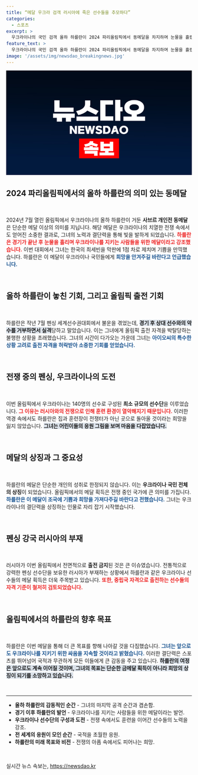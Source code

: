 ```yaml
---
title: “메달 우크라 검객 러시아에 죽은 선수들을 추모하다”
categories:
  - 스포츠
excerpt: >
  우크라이나의 국민 검객 올하 하를란이 2024 파리올림픽에서 동메달을 차지하며 눈물을 흘렸다. 그녀는 전쟁 중 첫 올림픽 메달을 국가에 헌정하며, 희망과 기쁨을 전달하겠다는 강한 의지를 밝혔다.
feature_text: >
  우크라이나의 국민 검객 올하 하를란이 2024 파리올림픽에서 동메달을 차지하며 눈물을 흘렸다. 그녀는 전쟁 중 첫 올림픽 메달을 국가에 헌정하며, 희망과 기쁨을 전달하겠다는 강한 의지를 밝혔다.
image: '/assets/img/newsdao_breakingnews.jpg'
---
```


<p><img src="/assets/img/newsdao_breakingnews.jpg" alt="cryptoinkorea 속보" /></p>

<h2 data-ke-size="size26">2024 파리올림픽에서의 올하 하를란의 의미 있는 동메달</h2>

<p data-ke-size="size16">&nbsp;</p>

<p data-ke-size="size16">2024년 7월 열린 올림픽에서 우크라이나의 올하 하를란이 거둔 <b>사브르 개인전 동메달</b>은 단순한 메달 이상의 의미를 지닙니다. 해당 메달은 우크라이나의 치열한 전쟁 속에서도 얻어진 소중한 결과로, 그녀의 노력과 결단력을 통해 빛을 발하게 되었습니다. <b><span style="color: #ee2323;">하를란은 경기가 끝난 후 눈물을 흘리며 우크라이나를 지키는 사람들을 위한 메달이라고 강조했습니다.</span></b> 이번 대회에서 그녀는 한국의 최세빈을 막판에 1점 차로 제치며 기쁨을 만끽했습니다. 하를란은 이 메달이 우크라이나 국민들에게 <b><span style="color: #1a5490;">희망을 안겨주길 바란다고 언급했습니다.</span></b></p>

<p data-ke-size="size16">&nbsp;</p>

<h2 data-ke-size="size26">올하 하를란이 놓친 기회, 그리고 올림픽 출전 기회</h2>

<p data-ke-size="size16">&nbsp;</p>

<p data-ke-size="size16">하를란은 작년 7월 펜싱 세계선수권대회에서 불운을 겪었는데, <b><span style="background-color: #21538527;">경기 후 상대 선수와의 악수를 거부하면서 실격</span></b>당하고 말았습니다. 이는 그녀에게 올림픽 출전 자격을 박탈당하는 불행한 상황을 초래했습니다. 그녀의 시간이 다가오는 가운데 그녀는 <b><span style="color: #1a5490;">아이오씨의 특수한 상황 고려로 출전 자격을 허락받아 소중한 기회를 얻었습니다.</span></b></p>

<p data-ke-size="size16">&nbsp;</p>

<h2 data-ke-size="size26">전쟁 중의 펜싱, 우크라이나의 도전</h2>

<p data-ke-size="size16">&nbsp;</p>

<p data-ke-size="size16">이번 올림픽에서 우크라이나는 140명의 선수로 구성된 <b>최소 규모의 선수단</b>을 이루었습니다. <b><span style="color: #ee2323;">그 이유는 러시아와의 전쟁으로 인해 훈련 환경이 열악해지기 때문입니다.</span></b> 이러한 역경 속에서도 하를란은 집과 훈련장이 전쟁터가 아닌 곳으로 돌아올 것이라는 희망을 잃지 않았습니다. <b><span style="background-color: #21538527;">그녀는 어린이들의 응원 그림을 보며 마음을 다잡았습니다.</span></b></p>

<p data-ke-size="size16">&nbsp;</p>

<h2 data-ke-size="size26">메달의 상징과 그 중요성</h2>

<p data-ke-size="size16">&nbsp;</p>

<p data-ke-size="size16">하를란의 메달은 단순한 개인의 성취로 한정되지 않습니다. 이는 <b>우크라이나 국민 전체의 상징</b>이 되었습니다. 올림픽에서의 메달 획득은 전쟁 중인 국가에 큰 의미를 가집니다. <b><span style="color: #1a5490;">하를란은 이 메달이 조국에 기쁨과 희망을 가져다주길 바란다고 전했습니다.</span></b> 그녀는 우크라이나의 결단력을 상징하는 인물로 자리 잡기 시작했습니다.</p>

<p data-ke-size="size16">&nbsp;</p>

<h2 data-ke-size="size26">펜싱 강국 러시아의 부재</h2>

<p data-ke-size="size16">&nbsp;</p>

<p data-ke-size="size16">러시아가 이번 올림픽에서 전면적으로 <b>출전 금지</b>된 것은 큰 이슈였습니다. 전통적으로 강력한 펜싱 선수단을 보유한 러시아가 부재하는 상황에서 하를란과 같은 우크라이나 선수들의 메달 획득은 더욱 주목받고 있습니다. <b><span style="color: #ee2323;">또한, 중립국 자격으로 출전하는 선수들의 자격 기준이 철저히 검토되었습니다.</span></b></p>

<p data-ke-size="size16">&nbsp;</p>

<h2 data-ke-size="size26">올림픽에서의 하를란의 향후 목표</h2>

<p data-ke-size="size16">&nbsp;</p>

<p data-ke-size="size16">하를란은 이번 메달을 통해 더 큰 목표를 향해 나아갈 것을 다짐했습니다. <b><span style="color: #1a5490;">그녀는 앞으로도 우크라이나를 지키기 위한 싸움을 지속할 것이라고 밝혔습니다.</span></b> 이러한 결단력은 스포츠를 뛰어넘어 국적과 무관하게 모든 이들에게 큰 감동을 주고 있습니다. <b><span style="background-color: #21538527;">하를란의 여정은 앞으로도 계속 이어질 것이며, 그녀의 목표는 단순한 금메달 획득이 아니라 희망의 상징이 되기를 소망하고 있습니다.</span></b></p>

<p data-ke-size="size16">&nbsp;</p>

<hr>

<ul>
    <li><b>올하 하를란의 감동적인 순간</b> - 그녀의 마지막 공격 순간과 겸손함.</li>
    <li><b>경기 이후 하를란의 발언</b> - 우크라이나를 지키는 사람들을 위한 메달이라는 발언.</li>
    <li><b>우크라이나 선수단의 구성과 도전</b> - 전쟁 속에서도 훈련을 이어간 선수들의 노력을 강조.</li>
    <li><b>전 세계의 응원이 모인 순간</b> - 국적을 초월한 응원.</li>
    <li><b>하를란의 미래 목표와 비전</b> - 전쟁의 아픔 속에서도 피어나는 희망.</li>
</ul>

<p data-ke-size="size16">&nbsp;</p>
실시간 뉴스 속보는, <a href="https://newsdao.kr" rel="dofollow">https://newsdao.kr</a>


